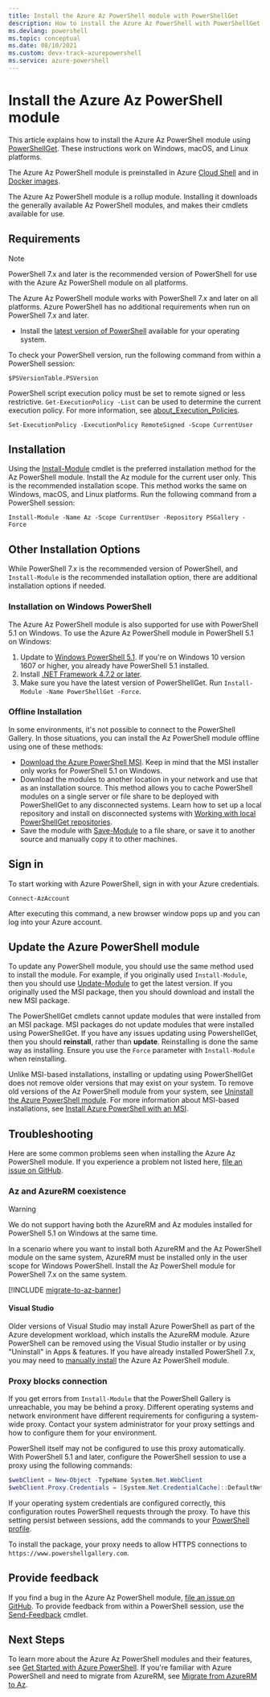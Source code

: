 ```yaml
---
title: Install the Azure Az PowerShell module with PowerShellGet
description: How to install the Azure Az PowerShell with PowerShellGet
ms.devlang: powershell
ms.topic: conceptual
ms.date: 08/10/2021
ms.custom: devx-track-azurepowershell
ms.service: azure-powershell
---
```


# Install the Azure Az PowerShell module

This article explains how to install the Azure Az PowerShell module using
[PowerShellGet](/powershell/scripting/gallery/installing-psget). These instructions work on Windows,
macOS, and Linux platforms.

The Azure Az PowerShell module is preinstalled in Azure
[Cloud Shell](/azure/cloud-shell/overview) and in [Docker images](azureps-in-docker.md).

The Azure Az PowerShell module is a rollup module. Installing it downloads the generally available
Az PowerShell modules, and makes their cmdlets available for use.

## Requirements

> [!NOTE]
> PowerShell 7.x and later is the recommended version of PowerShell for use with the Azure Az
> PowerShell module on all platforms.

 The Azure Az PowerShell module works with PowerShell 7.x and later on all platforms. Azure
 PowerShell has no additional requirements when run on PowerShell 7.x and later.

- Install the
 [latest version of PowerShell](/powershell/scripting/install/installing-powershell) available for
 your operating system.

To check your PowerShell version, run the following command from within a PowerShell session:

```azurepowershell-interactive
$PSVersionTable.PSVersion
```

PowerShell script execution policy must be set to remote signed or less restrictive.
`Get-ExecutionPolicy -List` can be used to determine the current execution policy. For more
information, see
[about_Execution_Policies](/powershell/module/microsoft.powershell.core/about/about_execution_policies).

```powershell-interactive
Set-ExecutionPolicy -ExecutionPolicy RemoteSigned -Scope CurrentUser
```

## Installation

Using the [Install-Module](/powershell/module/powershellget/install-module) cmdlet is the preferred
installation method for the Az PowerShell module. Install the Az module for the current user only.
This is the recommended installation scope. This method works the same on Windows, macOS, and Linux
platforms. Run the following command from a PowerShell session:

```powershell-interactive
Install-Module -Name Az -Scope CurrentUser -Repository PSGallery -Force
```

## Other Installation Options

While PowerShell 7.x is the recommended version of PowerShell, and `Install-Module` is the
recommended installation option, there are additional installation options if needed.

### Installation on Windows PowerShell

The Azure Az PowerShell module is also supported for use with PowerShell 5.1 on Windows. To use the
Azure Az PowerShell module in PowerShell 5.1 on Windows:

1. Update to
   [Windows PowerShell 5.1](/powershell/scripting/windows-powershell/install/installing-windows-powershell#upgrading-existing-windows-powershell).
   If you're on Windows 10 version 1607 or higher, you already have PowerShell 5.1 installed.
2. Install [.NET Framework 4.7.2 or later](/dotnet/framework/install).
3. Make sure you have the latest version of PowerShellGet. Run `Install-Module -Name PowerShellGet -Force`.

### Offline Installation

In some environments, it's not possible to connect to the PowerShell Gallery. In those situations,
you can install the Az PowerShell module offline using one of these methods:

- [Download the Azure PowerShell MSI](install-az-ps-msi.md). Keep in mind that the MSI installer
  only works for PowerShell 5.1 on Windows.
- Download the modules to another location in your network and use that as an installation source.
  This method allows you to cache PowerShell modules on a single server or file share to be deployed
  with PowerShellGet to any disconnected systems. Learn how to set up a local repository and install
  on disconnected systems with
  [Working with local PowerShellGet repositories](/powershell/scripting/gallery/how-to/working-with-local-psrepositories).
- Save the module with [Save-Module](/powershell/module/PowershellGet/Save-Module) to a file share,
  or save it to another source and manually copy it to other machines.

## Sign in

To start working with Azure PowerShell, sign in with your Azure credentials.

```powershell-interactive
Connect-AzAccount
```

After executing this command, a new browser window pops up and you can log into your Azure account.

## Update the Azure PowerShell module

To update any PowerShell module, you should use the same method used to install the module. For
example, if you originally used `Install-Module`, then you should use
[Update-Module](/powershell/module/powershellget/update-module) to get the latest version. If you
originally used the MSI package, then you should download and install the new MSI package.

The PowerShellGet cmdlets cannot update modules that were installed from an MSI package. MSI
packages do not update modules that were installed using PowerShellGet. If you have any issues
updating using PowershellGet, then you should **reinstall**, rather than **update**. Reinstalling is
done the same way as installing. Ensure you use the `Force` parameter with `Install-Module` when
reinstalling.

Unlike MSI-based installations, installing or updating using PowerShellGet does not remove older
versions that may exist on your system. To remove old versions of the Az PowerShell module from your
system, see [Uninstall the Azure PowerShell module](uninstall-az-ps.md). For more information about
MSI-based installations, see [Install Azure PowerShell with an MSI](install-az-ps-msi.md).

## Troubleshooting

Here are some common problems seen when installing the Azure Az PowerShell module. If you experience
a problem not listed here,
[file an issue on GitHub](https://github.com/azure/azure-powershell/issues).

### Az and AzureRM coexistence

> [!WARNING]
> We do not support having both the AzureRM and Az modules installed for PowerShell 5.1 on Windows
> at the same time.

In a scenario where you want to install both AzureRM and the Az PowerShell module on the same
system, AzureRM must be installed only in the user scope for Windows PowerShell. Install the Az
PowerShell module for PowerShell 7.x on the same system.

[!INCLUDE [migrate-to-az-banner](../../includes/migrate-to-az-banner.md)]

#### Visual Studio

Older versions of Visual Studio may install Azure PowerShell as part of the Azure development
workload, which installs the AzureRM module. Azure PowerShell can be removed using the Visual Studio
installer or by using "Uninstall" in Apps & features. If you have already installed PowerShell 7.x,
you may need to [manually install](install-az-ps.md#installation) the Azure Az PowerShell module.

### Proxy blocks connection

If you get errors from `Install-Module` that the PowerShell Gallery is unreachable, you may be
behind a proxy. Different operating systems and network environment have different requirements for
configuring a system-wide proxy. Contact your system administrator for your proxy settings and how
to configure them for your environment.

PowerShell itself may not be configured to use this proxy automatically. With PowerShell 5.1 and
later, configure the PowerShell session to use a proxy using the following commands:

```powershell
$webClient = New-Object -TypeName System.Net.WebClient
$webClient.Proxy.Credentials = [System.Net.CredentialCache]::DefaultNetworkCredentials
```

If your operating system credentials are configured correctly, this configuration routes PowerShell
requests through the proxy. To have this setting persist between sessions, add the commands to your
[PowerShell profile](/powershell/module/microsoft.powershell.core/about/about_profiles).

To install the package, your proxy needs to allow HTTPS connections to `https://www.powershellgallery.com`.

## Provide feedback

If you find a bug in the Azure Az PowerShell module,
[file an issue on GitHub](https://github.com/Azure/azure-powershell/issues). To provide feedback
from within a PowerShell session, use the
[Send-Feedback](/powershell/module/az.accounts/send-feedback) cmdlet.

## Next Steps

To learn more about the Azure Az PowerShell modules and their features, see
[Get Started with Azure PowerShell](get-started-azureps.md). If you're familiar with Azure
PowerShell and need to migrate from AzureRM, see
[Migrate from AzureRM to Az](migrate-from-azurerm-to-az.md).
